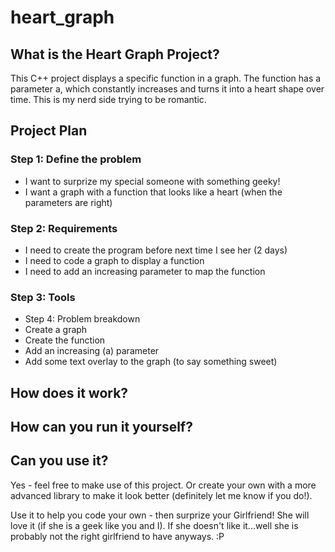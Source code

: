 # heart_graph

## What is the Heart Graph Project?

This C++ project displays a specific function in a graph. The function has a parameter a, which constantly increases and turns it into a heart shape over time. This is my nerd side trying to be romantic. 

## Project Plan

### Step 1: Define the problem
 - I want to surprize my special someone with something geeky!
 - I want a graph with a function that looks like a heart (when the parameters are right)

### Step 2: Requirements
 - I need to create the program before next time I see her (2 days)
 - I need to code a graph to display a function
 - I need to add an increasing parameter to map the function

### Step 3: Tools
 - Step 4: Problem breakdown
 - Create a graph
 - Create the function
 - Add an increasing (a) parameter
 - Add some text overlay to the graph (to say something sweet)




## How does it work?

## How can you run it yourself?

## Can you use it?

Yes - feel free to make use of this project. Or create your own with a more advanced library to make it look better (definitely let me know if you do!).

Use it to help you code your own - then surprize your Girlfriend! She will love it (if she is a geek like you and I). If she doesn't like it...well she is probably not the right girlfriend to have anyways.  :P